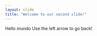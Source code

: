 ```yaml
---
layout: slide
title: "Welcome to our second slide!"
---
```

Hello mundo 
Use the left arrow to go back!
